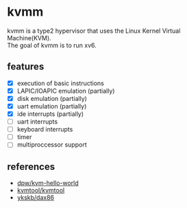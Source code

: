 # kvmm

kvmm is a type2 hypervisor that uses the Linux Kernel Virtual Machine(KVM).  
The goal of kvmm is to run xv6.  

## features
- [x] execution of basic instructions
- [x] LAPIC/IOAPIC emulation (partially)
- [x] disk emulation (partially)
- [x] uart emulation (partially)
- [x] ide interrupts (partially)
- [ ] uart interrupts
- [ ] keyboard interrupts
- [ ] timer
- [ ] multiproccessor support 

## references
- [dpw/kvm-hello-world](https://github.com/dpw/kvm-hello-world)
- [kvmtool/kvmtool](https://github.com/kvmtool/kvmtool)
- [ykskb/dax86](https://github.com/ykskb/dax86)
